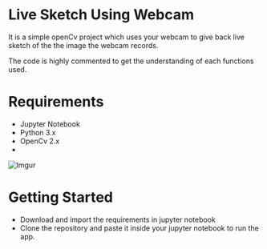 # Live Sketch Using Webcam

It is a simple openCv project which uses your webcam to give back live sketch of the the image the webcam records.

The code is highly commented to get the understanding of each functions used.

<h1>Requirements</h1>
<ul>
  <li>Jupyter Notebook</li>
  <li>Python 3.x</li>
  <li>OpenCv 2.x<li>
</ul>

![Imgur](https://i.imgur.com/amHZMeK.png)

<h1>Getting Started</h1>
<ul>
  <li>Download and import the requirements in jupyter notebook</li>
  <li>Clone the repository and paste it inside your jupyter notebook to run the app.</li>
</ul>

